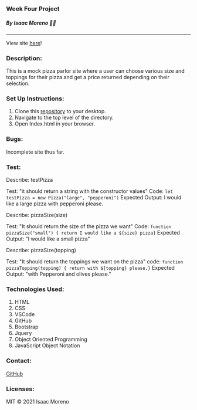 ### Week Four Project

##### By Isaac Moreno 👨‍💻

<hr>

View site [here]()!

### Description:

This is a mock pizza parlor site where a user can choose various size and toppings for their pizza and get a price returned depending on their selection.

### Set Up Instructions:

1. Clone this [repository](https://github.com/isaacrmoreno/wk-4-project.git) to your desktop.
2. Navigate to the top level of the directory.
3. Open Index.html in your browser.

### Bugs:

Incomplete site thus far.

### Test:

Describe: testPizza

Test: "it should return a string with the constructor values"
Code: `let testPizza = new Pizza("large", "pepperoni")`
Expected Output: I would like a large pizza with pepperoni please.

Describe: pizzaSize(size)

Test: "It should return the size of the pizza we want"
Code: `function pizzaSize("small") { return I would like a ${size} pizza}`
Expected Output: "I would like a small pizza"

Describe: pizzaSize(topping)

Test: "It should return the toppings we want on the pizza"
code: `function pizzaTopping(topping) { return with ${topping} please.}`
Expected Output: "with Pepperoni and olives please."

### Technologies Used:

1. HTML
2. CSS
3. VSCode
4. GitHub
5. Bootstrap
6. Jquery
7. Object Oriented Programming
8. JavaScript Object Notation

### Contact:

[GitHub](https://github.com/isaacrmoreno)

### Licenses:

MIT &copy; 2021 Isaac Moreno
